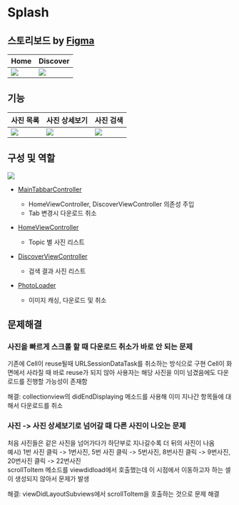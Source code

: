 # Splash

## 스토리보드 by [Figma](https://www.figma.com/file/LFHpvCuXqlfKr5hrJSTUwB/Splash?node-id=61%3A340)
| Home |  Discover |
|---|---|
| <img src="https://user-images.githubusercontent.com/38883364/148422628-52cc9dbb-e7ce-4c56-82b7-3ebe54b8abc3.png">  | <img src="https://user-images.githubusercontent.com/38883364/148422620-c9bc3096-5463-4f3a-aeea-3285629603cc.png">  |


## 기능
| 사진 목록 | 사진 상세보기 |  사진 검색  |
|---|---|---|
| <img src="https://user-images.githubusercontent.com/38883364/148421281-99eb1cb0-8de3-4d5a-a92d-56e596abb0f6.gif">  | <img src="https://user-images.githubusercontent.com/38883364/148421565-82422200-40e1-4b36-951d-201eee61acf2.gif"> |  <img src="https://user-images.githubusercontent.com/38883364/148421849-401c5c76-8374-400d-b59d-9f5a5cdcdff7.gif"> |

## 구성 및 역할
<img src="https://user-images.githubusercontent.com/38883364/148432942-f7556124-356f-48a0-a35d-3231d72c0814.png">

* [MainTabbarController](./Splash/Splash/Presentation/MainTabBarController.swift) 
    * HomeViewController, DiscoverViewController 의존성 주입
    * Tab 변경시 다운로드 취소

* [HomeViewController](./Splash/Splash/Presentation/HomeViewController.swift)
    * Topic 별 사진 리스트

* [DiscoverViewController](./Splash/Splash/Presentation/DiscoverViewController.swift)
    * 검색 결과 사진 리스트

* [PhotoLoader](./Splash/Splash/Infrastructure/PhotoLoader.swift)
    * 이미지 캐싱, 다운로드 및 취소


## 문제해결

### 사진을 빠르게 스크롤 할 때 다운로드 취소가 바로 안 되는 문제     
기존에 Cell이 reuse될때 URLSessionDataTask를 취소하는 방식으로 구현
Cell이 화면에서 사라질 때 바로 reuse가 되지 않아 사용자는 해당 사진을 이미 넘겼음에도 다운로드를 진행할 가능성이 존재함   

해결: collectionview의 didEndDisplaying 메소드를 사용해 이미 지나간 항목들에 대해서 다운로드를 취소

### 사진 -> 사진 상세보기로 넘어갈 때 다른 사진이 나오는 문제
처음 사진들은 같은 사진을 넘어가다가 하단부로 지나갈수록 더 뒤의 사진이 나옴   
예시) 1번 사진 클릭 -> 1번사진, 5번 사진 클릭 -> 5번사진, 8번사진 클릭 -> 9번사진, 20번사진 클릭 -> 22번사진   
scrollToItem 메소드를 viewdidload에서 호출했는데 이 시점에서 이동하고자 하는 셀이 생성되지 않아서 문제가 발생

해결: viewDidLayoutSubviews에서 scrollToItem을 호출하는 것으로 문제 해결
